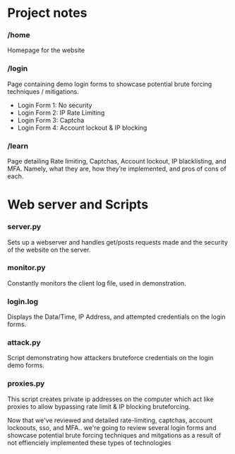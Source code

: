 # Project notes

### /home
Homepage for the website

### /login
Page containing demo login forms to showcase potential brute forcing techniques / mitigations. 

- Login Form 1: No security
- Login Form 2: IP Rate Limiting
- Login Form 3: Captcha
- Login Form 4: Account lockout & IP blocking

### /learn
Page detailing Rate limiting, Captchas, Account lockout, IP blacklisting, and MFA. 
Namely, what they are, how they’re implemented, and pros of cons of each.

# Web server and Scripts

### server.py
Sets up a webserver and handles get/posts requests made and the security of the website on the server.

### monitor.py
Constantly monitors the client log file, used in demonstration.

### login.log
Displays the Data/Time, IP Address, and attempted credentials on the login forms.

### attack.py
Script demonstrating how attackers bruteforce credentials on the login demo forms.

### proxies.py
This script creates private ip addresses on the computer which act like
proxies to allow bypassing rate limit & IP blocking bruteforcing.

Now that we've reviewed and detailed rate-limiting, captchas, account lockoouts, sso, and
MFA.. we're going to review several login forms and showcase potential brute forcing
techniques and mitgations as a result of not effienciely implemented these types of technologies

